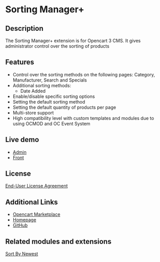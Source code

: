 # Sorting Manager+

## Description
The Sorting Manager+ extension is for Opencart 3 CMS. It gives administrator control over the sorting of products

## Features
* Control over the sorting methods on the following pages: Category, Manufacturer, Search and Specials
* Additional sorting methods:
    * Date Added
* Enable/disable specific sorting options
* Setting the default sorting method
* Setting the default quantity of products per page
* Multi-store support
* High compatibility level with custom templates and modules due to using OCMOD and OC Event System

## Live demo
* [Admin](http://ocmod.freevar.com/oc3020/a/admin/index.php?route=extension/module/sorting_manager)
* [Front](http://ocmod.freevar.com/oc3020/a)

## License
[End-User License Agreement](https://git.io/Jvrs7)

## Additional Links
* [Opencart Marketplace](https://www.opencart.com/index.php?route=marketplace/extension/info&extension_id=38651)
* [Homepage](https://underr.space/en/notes/projects/project-0024.html)
* [GitHub](https://git.io/Jvrsy)

## Related modules and extensions
[Sort By Newest](https://www.opencart.com/index.php?route=marketplace/extension/info&extension_id=33523)

